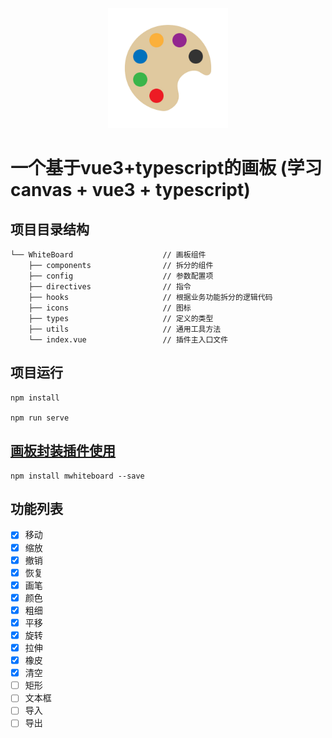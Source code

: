<p align="center">
    <img style="width: 192px;" src="./public/favicon.png" />
</p>

# 一个基于vue3+typescript的画板 (学习canvas + vue3 + typescript)

## 项目目录结构
```
└── WhiteBoard                    // 画板组件
    ├── components                // 拆分的组件
    ├── config                    // 参数配置项
    ├── directives                // 指令
    ├── hooks                     // 根据业务功能拆分的逻辑代码
    ├── icons                     // 图标
    ├── types                     // 定义的类型
    ├── utils                     // 通用工具方法
    └── index.vue                 // 插件主入口文件
```

## 项目运行
```
npm install

npm run serve
```

## [画板封装插件使用](https://www.npmjs.com/package/mwhiteboard)
```
npm install mwhiteboard --save
```

## 功能列表
- [x] 移动
- [x] 缩放
- [x] 撤销
- [x] 恢复
- [x] 画笔
- [x] 颜色
- [x] 粗细
- [x] 平移
- [x] 旋转
- [x] 拉伸
- [x] 橡皮
- [x] 清空
- [ ] 矩形
- [ ] 文本框
- [ ] 导入
- [ ] 导出
